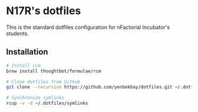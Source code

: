 # N17R's dotfiles

This is the standard dotfiles configuration for nFactorial Incubator's students.

## Installation

```bash
# Install rcm
brew install thoughtbot/formulae/rcm

# Clone dotfiles from Github
git clone --recursive https://github.com/yenbekbay/dotfiles.git ~/.dotfiles

# Synchronize symlinks
rcup -v -d ~/.dotfiles/symlinks
```

